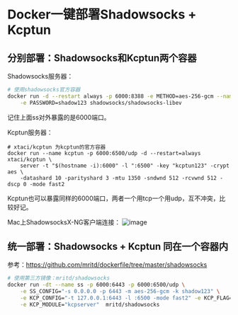 # Docker一键部署Shadowsocks + Kcptun


## 分别部署：Shadowsocks和Kcptun两个容器

Shadowsocks服务器：
```sh
# 使用shadowsocks官方容器
docker run -d --restart always -p 6000:8388 -e METHOD=aes-256-gcm --name "ss6000" \
    -e PASSWORD=shadow123 shadowsocks/shadowsocks-libev
```
记住上面ss对外暴露的是6000端口。

Kcptun服务器：
```
# xtaci/kcptun 为kcptun的官方容器
docker run --name kcptun -p 6000:6500/udp -d --restart=always xtaci/kcptun \
    server -t "$(hostname -i):6000" -l ":6500" -key "kcptun123" -crypt aes \
    -datashard 10 -parityshard 3 -mtu 1350 -sndwnd 512 -rcvwnd 512 -dscp 0 -mode fast2
```
Kcptun也可以暴露同样的6000端口，两者一个用tcp一个用udp，互不冲突，比较好记。

Mac上ShadowsocksX-NG客户端连接：
![image](https://user-images.githubusercontent.com/14041622/76183936-0cf59100-6205-11ea-85ad-f67ebb441c85.png)



## 统一部署：Shadowsocks + Kcptun 同在一个容器内

参考：https://github.com/mritd/dockerfile/tree/master/shadowsocks

```sh
# 使用第三方镜像：mritd/shadowsocks
docker run -dt --name ss -p 6000:6443 -p 6000:6500/udp \
    -e SS_CONFIG="-s 0.0.0.0 -p 6443 -m aes-256-gcm -k shadow123" \
    -e KCP_CONFIG="-t 127.0.0.1:6443 -l :6500 -mode fast2" -e KCP_FLAG="true" \
    -e KCP_MODULE="kcpserver"  mritd/shadowsocks
```



